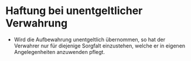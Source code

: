 # Haftung bei unentgeltlicher Verwahrung

- Wird die Aufbewahrung unentgeltlich übernommen, so hat der Verwahrer nur für diejenige Sorgfalt einzustehen, welche er in eigenen Angelegenheiten anzuwenden pflegt.

